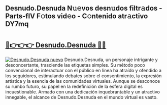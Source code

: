 ## Desnudo.Desnuda N𝚞𝚎vos desn𝚞dos filtr𝚊dos - Parts-fIV F𝚘tos vid𝚎o - C𝚘ntenido atr𝚊ctivo DY7mq

# <h2><a href="http://mb4r1lq.tromn.icu/?c=Desnudo.Desnuda">🔗👉👉👉 Desnudo.Desnuda 🔗🔗</a></h2>

[![Desnudo.Desnuda nuevo](https://i.imgur.com/pEAQMta.gif)](http://mb4r1lq.tromn.icu/?c=Desnudo.Desnuda)
Desnudo.Desnuda, un personaje intrigante y desconcertante, trasciende las etiquetas simples. Su método poco convencional de interactuar con el público en línea ha atraído y ofendido a los seguidores, estimulando debates sobre el consentimiento, la expresión artística y la esencia de las comunidades virtuales. Aunque se desconoce su rumbo futuro, su papel en la redefinición de la esfera digital es incuestionable. Armado con una dedicación inquebrantable y un atractivo innegable, el alcance de Desnudo.Desnuda en el mundo virtual es vasto.
